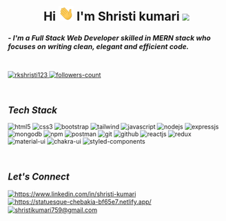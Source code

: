 <!----------------------------------- Heading Section ------------------------------------>
<h1 align="center">
    Hi
    <img src="https://raw.githubusercontent.com/ABSphreak/ABSphreak/master/gifs/Hi.gif" width="35">
    I'm Shristi kumari
    <img src="https://camo.githubusercontent.com/d3359cb00ab0b5ed8f2e1fe3fceb4fbaf3b614340f8c0db99c17b9f50b351770/68747470733a2f2f656d6f6a69732e736c61636b6d6f6a69732e636f6d2f656d6f6a69732f696d616765732f313533313834393433302f343234362f626c6f622d73756e676c61737365732e6769663f31353331383439343330" width="35">
</h1>



<!----------------------------------- About Section ------------------------------------>

<h3>
    <i>- I'm a Full Stack Web Developer skilled in MERN stack who focuses on writing clean, elegant and efficient code.</i>
</h3>


<br>



<!----------------------------------- Profile View Section ------------------------------------>

<p align="left">
    <a href="https://github.com/rkshristi123">
        <img src="https://komarev.com/ghpvc/?username=rkshristi123&label=Profile%20views&color=0e75b6&style=flat" alt="rkshristi123" />
    </a>
    <a href="https://github.com/rkshristi123">
        <img src="https://img.shields.io/github/followers/rkshristi123?label=Followers&style=social" alt="followers-count">
    </a>
</p>
<br>



<!----------------------------------- Tech Stack Section ------------------------------------>

<h2><i>Tech Stack</i></h2>

<p>
    <img src="https://img.shields.io/badge/HTML5-E34F26?style=for-the-badge&logo=html5&logoColor=white" alt="html5" />
    <img src="https://img.shields.io/badge/CSS3-1572B6?style=for-the-badge&logo=css3&logoColor=white" alt="css3" />
    <img src="https://img.shields.io/badge/Bootstrap-563D7C?style=for-the-badge&logo=bootstrap&logoColor=white" alt="bootstrap" />
    <img src="https://img.shields.io/badge/Tailwind_CSS-38B2AC?style=for-the-badge&logo=tailwind-css&logoColor=white" alt="tailwind" />
    <img src="https://img.shields.io/badge/JavaScript-323330?style=for-the-badge&logo=javascript&logoColor=F7DF1E" alt="javascript" />
    <img src="https://img.shields.io/badge/Node.js-339933?style=for-the-badge&logo=nodedotjs&logoColor=white" alt="nodejs" />
    <img src="https://img.shields.io/badge/Express.js-000000?style=for-the-badge&logo=express&logoColor=white" alt="expressjs" />
    <img src="https://img.shields.io/badge/MongoDB-4EA94B?style=for-the-badge&logo=mongodb&logoColor=white" alt="mongodb" />
    <img src="https://img.shields.io/badge/npm-CB3837?style=for-the-badge&logo=npm&logoColor=white" alt="npm" />
    <img src="https://img.shields.io/badge/Postman-FF6C37?style=for-the-badge&logo=Postman&logoColor=white" alt="postman" />
    <img src="https://img.shields.io/badge/Git-f44d27?style=for-the-badge&logo=git&logoColor=white" alt="git" />
    <img src="https://img.shields.io/badge/GitHub-100000?style=for-the-badge&logo=github&logoColor=white" alt="github" />
    <img src="https://img.shields.io/badge/React-20232A?style=for-the-badge&logo=react&logoColor=61DAFB" alt="reactjs" />
    <img src="https://img.shields.io/badge/Redux-593D88?style=for-the-badge&logo=redux&logoColor=white" alt="redux" />
    <img src="https://img.shields.io/badge/Material%20UI-007FFF?style=for-the-badge&logo=mui&logoColor=white" alt="material-ui" />
    <img src="https://img.shields.io/badge/Chakra%20UI-3bc7bd?style=for-the-badge&logo=chakraui&logoColor=white" alt="chakra-ui" />
    <img src="https://img.shields.io/badge/styled--components-DB7093?style=for-the-badge&logo=styled-components&logoColor=white" alt="styled-components" />
</p>
<br>



<!----------------------------------- Project Section ------------------------------------>

<!-- <h2><i>My top projects</i></h2>


<p align="left">
    <a href="https://github.com/m-sehrawat/Nike-Clone" target="blank">
        <img src="https://img.shields.io/static/v1?style=for-the-badge&message=Nike Clone&color=000000&logo=Nike&logoColor=FFFFFF&label=" alt="Nike-Clone" />
    </a>
    <a href="https://github.com/m-sehrawat/Mini-Store" target="blank">
        <img src="https://img.shields.io/static/v1?style=for-the-badge&message=Mini Store&color=1BB91F&logo=tmux&logoColor=FFFFFF&label=" alt="Mini-Store" />
    </a>
    <a href="https://github.com/m-sehrawat/Weather-App" target="blank">
        <img src="https://img.shields.io/static/v1?style=for-the-badge&message=Weather App&color=FD3A5C&logo=hotjar&logoColor=FFFFFF&label=" alt="Weather-App" />
    </a>
    <a href="https://github.com/m-sehrawat/Translation-App" target="blank">
        <img src="https://img.shields.io/static/v1?style=for-the-badge&message=Translation App&color=840010&logo=Signal&logoColor=FFFFFF&label=" alt="Translation-App" />
    </a>
    <a href="https://github.com/m-sehrawat/Facebook-Clone" target="blank">
        <img src="https://img.shields.io/static/v1?style=for-the-badge&message=Facebook Cone&color=1a78f4&logo=facebook&logoColor=FFFFFF&label=" alt="Facebook-Clone" />
    </a>
    <a href="https://github.com/m-sehrawat/Food-Store" target="blank">
        <img src="https://img.shields.io/static/v1?style=for-the-badge&message=Food Store&color=7A1FA2&logo=foodpanda&logoColor=FFFFFF&label=" alt="Adidas-Clone" />
    </a>
    <a href="https://github.com/m-sehrawat/Lybrate-Website-Clone-Version-2.0" target="blank">
        <img src="https://img.shields.io/static/v1?style=for-the-badge&message=Lybrate Clone&color=E60012&logo=stadia&logoColor=FFFFFF&label=" alt="Lybrate-Clone" />
    </a>
    <a href="https://github.com/m-sehrawat/Adidas-Clone" target="blank">
        <img src="https://img.shields.io/static/v1?style=for-the-badge&message=Adidas Clone&color=000000&logo=Adidas&logoColor=FFFFFF&label=" alt="Adidas-Clone" />
    </a>
</p>
<br> -->



<!----------------------------------- Social Media Links Section ------------------------------------>

<h2><i>Let's Connect</i></h2>


<p align="left">
    <a href="https://www.linkedin.com/in/shristi-kumari-180329230/">
        <img align="center" src="https://img.shields.io/badge/LinkedIn-0077B5?style=for-the-badge&logo=linkedin&logoColor=white" alt="https://www.linkedin.com/in/shristi-kumari" />
    </a>
    <!-- <a href="https://twitter.com/ArjunBhakuni3">
        <img align="center" src="https://img.shields.io/badge/Twitter-1DA1F2?style=for-the-badge&logo=twitter&logoColor=white" alt="https://twitter.com/MohitSehrawatt" />
    </a> -->
    <a href="https://statuesque-chebakia-bf65e7.netlify.app/">
        <img align="center" src="https://img.shields.io/badge/Portfolio-18A303?style=for-the-badge&logo=ionic&logoColor=white" alt="https://statuesque-chebakia-bf65e7.netlify.app/" />
    </a>
    <a title="shristikumari759@gmail.com" href="shristikumari759@gmail.com">
        <img align="center" src="https://img.shields.io/badge/Gmail-D14836?style=for-the-badge&logo=gmail&logoColor=white" alt="shristikumari759@gmail.com" />
    </a>
</p>
<br>



<!----------------------------------- GitHub Stats Section ------------------------------------>

<!-- <h2><i>My GitHub Stats</i></h2>

<p>
    <img align="center" src="https://github-readme-stats.vercel.app/api?username=m-sehrawat&show_icons=true&include_all_commits=true&count_private=true&hide=issues,contribs&border_radius=0&locale=en&theme=dark" alt="m-sehrawat" height="139" />
    <img align="center" src="https://github-readme-stats.vercel.app/api/top-langs/?username=m-sehrawat&layout=compact&exclude_repo=Lybrate-Website-Clone-Version-2.0,Lybrate-Website-Clone,Adidas-Clone&hide=Shell&border_radius=0&theme=dark" alt="m-sehrawat" height="139" />
</p>
<br> -->



<!----------------------------------- Top Repository Section ------------------------------------>
<!-- 
<h2><i>Top Repositories</i></h2>


<p>
    <a href="https://github.com/ArjunSinghBhakuni/Mytheresa-clone-website">
        <img align="center" src="https://github-readme-stats.vercel.app/api/pin/?username=rkshristi123i&repo=Mytheresa-clone-website&locale=en&border_radius=0&theme=dark" alt="m-sehrawat" />
    </a>
    <a href="https://github.com/rkshristi123i/react-cart-app">
        <img align="center" src="https://github-readme-stats.vercel.app/api/pin/?username=rkshristi123i&repo=react-cart-app&locale=en&border_radius=0&theme=dark" alt="m-sehrawat" />
    </a>
    <a href="https://github.com/rkshristi123i/tictacktoeGame">
        <img align="center" src="https://github-readme-stats.vercel.app/api/pin/?username=rkshristi123i&repo=tictacktoeGame&locale=en&border_radius=0&theme=dark" alt="m-sehrawat" />
    </a>
    <a href="https://github.com/rkshristi123i/increament-timer-u4-w2-d2">
        <img align="center" src="https://github-readme-stats.vercel.app/api/pin/?username=rkshristi123i&repo=increament-timer-u4-w2-d2&locale=en&border_radius=0&theme=dark" alt="m-sehrawat" />
    </a>
     <a href="https://github.com/rkshristi123i/cherry-clone">
        <img align="center" src="https://github-readme-stats.vercel.app/api/pin/?username=rkshristi123i&repo=cherry-clone&locale=en&border_radius=0&theme=dark" alt="m-sehrawat" />
    </a>
    <a href="https://github.com/rkshristi123/cherry_clone">
        <img align="center" src="https://github-readme-stats.vercel.app/api/pin/?username=rkshristi123i&-&locale=en&cherry_cloneborder_radius=0&theme=dark" alt="m-sehrawat" />
    </a> -->
    
    
</p>
